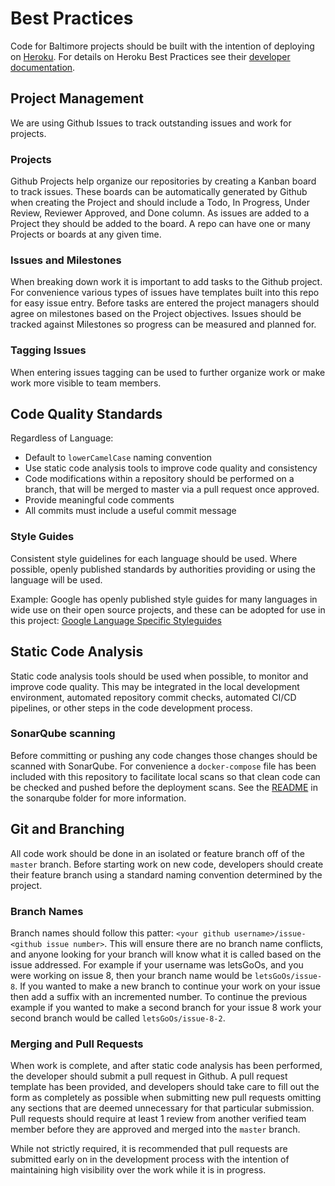 # Best Practices
Code for Baltimore projects should be built with the intention of deploying on [Heroku](https://heroku.com). For details on Heroku Best Practices see their [developer documentation](https://devcenter.heroku.com/articles/node-best-practices).

## Project Management

We are using Github Issues to track outstanding issues and work for projects.

### Projects

Github Projects help organize our repositories by creating a Kanban board to track issues. These boards can be automatically generated by Github when creating the Project and should include a Todo, In Progress, Under Review, Reviewer Approved, and Done column. As issues are added to a Project they should be added to the board. A repo can have one or many Projects or boards at any given time.

### Issues and Milestones

When breaking down work it is important to add tasks to the Github project. For convenience various types of issues have templates built into this repo for easy issue entry. Before tasks are entered the project managers should agree on milestones based on the Project objectives. Issues should be tracked against Milestones so progress can be measured and planned for.

### Tagging Issues

When entering issues tagging can be used to further organize work or make work more visible to team members.

## Code Quality Standards

Regardless of Language:

- Default to `lowerCamelCase` naming convention
- Use static code analysis tools to improve code quality and consistency
- Code modifications within a repository should be performed on a branch, that will be merged to master via a pull request once approved.
- Provide meaningful code comments
- All commits must include a useful commit message

### Style Guides

Consistent style guidelines for each language should be used. Where possible, openly published standards by authorities providing or using the language will be used.

Example: Google has openly published style guides for many languages in wide use on their open source projects, and these can be adopted for use in this project: [Google Language Specific Styleguides](https://google.github.io/styleguide/)

## Static Code Analysis

Static code analysis tools should be used when possible, to monitor and improve code quality. This may be integrated in the local development environment, automated repository commit checks, automated CI/CD pipelines, or other steps in the code development process.

### SonarQube scanning

Before committing or pushing any code changes those changes should be scanned with SonarQube.  For convenience a `docker-compose` file has been included with this repository to facilitate local scans so that clean code can be checked and pushed before the deployment scans.  See the [README](/sonarqube/README.md) in the sonarqube folder for more information.

## Git and Branching

All code work should be done in an isolated or feature branch off of the `master` branch.  Before starting work on new code, developers should create their feature branch using a standard naming convention determined by the project.  

### Branch Names

Branch names should follow this patter: `<your github username>/issue-<github issue number>`. This will ensure there are no branch name conflicts, and anyone looking for your branch will know what it is called based on the issue addressed. For example if your username was letsGoOs, and you were working on issue 8, then your branch name would be `letsGoOs/issue-8`. If you wanted to make a new branch to continue your work on your issue then add a suffix with an incremented number. To continue the previous example if you wanted to make a second branch for your issue 8 work your second branch would be called `letsGoOs/issue-8-2`.

### Merging and Pull Requests

When work is complete, and after static code analysis has been performed, the developer should submit a pull request in Github.  A pull request template has been provided, and developers should take care to fill out the form as completely as possible when submitting new pull requests omitting any sections that are deemed unnecessary for that particular submission.  Pull requests should require at least 1 review from another verified team member before they are approved and merged into the `master` branch.  

While not strictly required, it is recommended that pull requests are submitted early on in the development process with the intention of maintaining high visibility over the work while it is in progress. 
